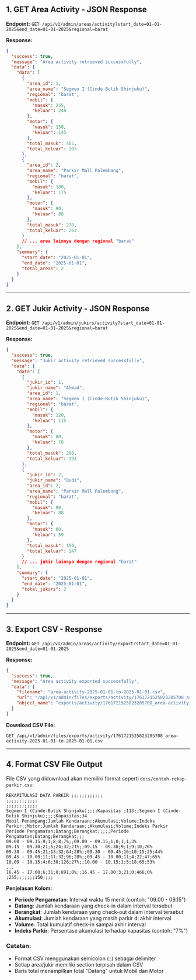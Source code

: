 ## 1. GET Area Activity - JSON Response

**Endpoint:** `GET /api/v1/admin/areas/activity?start_date=01-01-2025&end_date=01-01-2025&regional=barat`

**Response:**

```json
{
  "success": true,
  "message": "Area activity retrieved successfully",
  "data": {
    "data": [
      {
        "area_id": 1,
        "area_name": "Segmen I (Cinde-Butik Shinjuku)",
        "regional": "barat",
        "mobil": {
          "masuk": 255,
          "keluar": 248
        },
        "motor": {
          "masuk": 150,
          "keluar": 145
        },
        "total_masuk": 405,
        "total_keluar": 393
      },
      {
        "area_id": 2,
        "area_name": "Parkir Mall Palembang",
        "regional": "barat",
        "mobil": {
          "masuk": 180,
          "keluar": 175
        },
        "motor": {
          "masuk": 90,
          "keluar": 88
        },
        "total_masuk": 270,
        "total_keluar": 263
      }
      // ... area lainnya dengan regional "barat"
    ],
    "summary": {
      "start_date": "2025-01-01",
      "end_date": "2025-01-01",
      "total_areas": 2
    }
  }
}
```

---

## 2. GET Jukir Activity - JSON Response

**Endpoint:** `GET /api/v1/admin/jukirs/activity?start_date=01-01-2025&end_date=01-01-2025&regional=barat`

**Response:**

```json
{
  "success": true,
  "message": "Jukir activity retrieved successfully",
  "data": {
    "data": [
      {
        "jukir_id": 1,
        "jukir_name": "Ahmad",
        "area_id": 1,
        "area_name": "Segmen I (Cinde-Butik Shinjuku)",
        "regional": "barat",
        "mobil": {
          "masuk": 120,
          "keluar": 115
        },
        "motor": {
          "masuk": 80,
          "keluar": 78
        },
        "total_masuk": 200,
        "total_keluar": 193
      },
      {
        "jukir_id": 2,
        "jukir_name": "Budi",
        "area_id": 2,
        "area_name": "Parkir Mall Palembang",
        "regional": "barat",
        "mobil": {
          "masuk": 90,
          "keluar": 88
        },
        "motor": {
          "masuk": 60,
          "keluar": 59
        },
        "total_masuk": 150,
        "total_keluar": 147
      }
      // ... jukir lainnya dengan regional "barat"
    ],
    "summary": {
      "start_date": "2025-01-01",
      "end_date": "2025-01-01",
      "total_jukirs": 2
    }
  }
}
```

---

## 3. Export CSV - Response

**Endpoint:** `GET /api/v1/admin/areas/activity/export?start_date=01-01-2025&end_date=01-01-2025`

**Response:**

```json
{
  "success": true,
  "message": "Area activity exported successfully",
  "data": {
    "filename": "area-activity-2025-01-01-to-2025-01-01.csv",
    "url": "/api/v1/admin/files/exports/activity/1761721525823285708_area-activity-2025-01-01-to-2025-01-01.csv",
    "object_name": "exports/activity/1761721525823285708_area-activity-2025-01-01-to-2025-01-01.csv"
  }
}
```

**Download CSV File:**

```
GET /api/v1/admin/files/exports/activity/1761721525823285708_area-activity-2025-01-01-to-2025-01-01.csv
```

---

## 4. Format CSV File Output

File CSV yang didownload akan memiliki format seperti `docs/contoh-rekap-parkir.csv`:

```
REKAPITULASI DATA PARKIR ;;;;;;;;;;;;
;;;;;;;;;;;;
;;;;;;;;;;;;
Segmen I (Cinde-Butik Shinjuku);;;;Kapasitas ;113;;Segmen I (Cinde-Butik Shinjuku);;;;Kapasitas;34
Mobil Penumpang;Jumlah Kendaraan;;Akumulasi;Volume;Indeks Parkir;;Motor;Jumlah Kendaraan;;Akumulasi;Volume;Indeks Parkir
Periode Pengamatan;Datang;Berangkat;;;;;Periode Pengamatan;Datang;Berangkat;;;
09.00 - 09.15;9;1;8;8;7%;;09.00 - 09.15;1;0;1;1;3%
09.15 - 09.30;21;5;24;32;21%;;09.15 - 09.30;9;1;9;10;26%
09.30 - 09.45;21;13;32;64;28%;;09.30 - 09.45;16;10;15;25;44%
09.45 - 10.00;11;11;32;96;28%;;09.45 - 10.00;11;4;22;47;65%
10.00 - 10.15;4;6;30;126;27%;;10.00 - 10.15;1;5;18;65;53%
...
16.45 - 17.00;6;31;0;891;0%;;16.45 - 17.00;3;21;0;466;0%
;255;;;;;;;150;;;;
```

**Penjelasan Kolom:**

- **Periode Pengamatan**: Interval waktu 15 menit (contoh: "09.00 - 09.15")
- **Datang**: Jumlah kendaraan yang check-in dalam interval tersebut
- **Berangkat**: Jumlah kendaraan yang check-out dalam interval tersebut
- **Akumulasi**: Jumlah kendaraan yang masih parkir di akhir interval
- **Volume**: Total kumulatif check-in sampai akhir interval
- **Indeks Parkir**: Persentase akumulasi terhadap kapasitas (contoh: "7%")

### Catatan:

- Format CSV menggunakan semicolon (`;`) sebagai delimiter
- Setiap area/jukir memiliki section terpisah dalam CSV
- Baris total menampilkan total "Datang" untuk Mobil dan Motor

